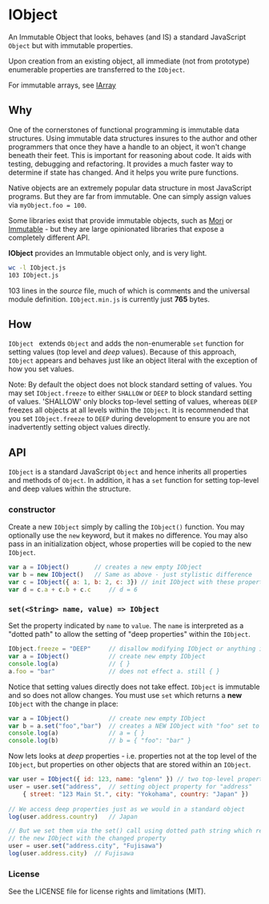 # IObject

An Immutable Object that looks, behaves (and IS) a standard JavaScript `Object` but with immutable properties.

Upon creation from an existing object, all immediate (not from prototype) enumerable properties are transferred to the `IObject`.

For immutable arrays, see [IArray](https://github.com/bluejava/IArray)

## Why

One of the cornerstones of functional programming is immutable data structures. Using immutable data structures insures to the author and other programmers that once they have a handle to an object, it won't change beneath their feet. This is important for reasoning about code. It aids with testing, debugging and refactoring. It provides a much faster way to determine if state has changed. And it helps you write pure functions.

Native objects are an extremely popular data structure in most JavaScript programs. But they are far from immutable. One can simply assign values via `myObject.foo = 100`.

Some libraries exist that provide immutable objects, such as [Mori](http://swannodette.github.io/mori/) or [Immutable](https://facebook.github.io/immutable-js/) - but they are large opinionated libraries that expose a completely different API.

**IObject** provides an Immutable object only, and is very light.

```bash
wc -l IObject.js
103 IObject.js
```

103 lines in the *source* file, much of which is comments and the universal module definition. `IObject.min.js` is currently just **765** bytes.

## How

`IObject ` extends `Object` and adds the non-enumerable `set` function for setting values (top level and _deep_ values). Because of this approach, `IObject` appears and behaves just like an object literal with the exception of how you set values.

Note: By default the object does not block standard setting of values. You may set `IObject.freeze` to either `SHALLOW` or `DEEP` to block standard setting of values. 'SHALLOW' only blocks top-level setting of values, whereas `DEEP` freezes all objects at all levels within the `IObject`. It is recommended that you set `IObject.freeze` to `DEEP` during development to ensure you are not inadvertently setting object values directly. 

## API

`IObject` is a standard JavaScript `Object` and hence inherits all properties and methods of `Object`. In addition, it has a `set` function for setting top-level and deep values within the structure.

### constructor

Create a new `IObject` simply by calling the `IObject()` function. You may optionally use the `new` keyword, but it makes no difference. You may also pass in an initialization object, whose properties will be copied to the new `IObject`.

```javascript
var a = IObject()		// creates a new empty IObject
var b = new IObject()	// Same as above - just stylistic difference
var c = IObject({ a: 1, b: 2, c: 3}) // init IObject with these properties
var d = c.a + c.b + c.c		// d = 6
```

### `set(<String> name, value) => IObject`

Set the property indicated by `name` to `value`. The `name` is interpreted as a "dotted path" to allow the setting of "deep properties" within the `IObject`.

```javascript
IObject.freeze = "DEEP"		// disallow modifying IObject or anything inside
var a = IObject()			// create new empty IObject
console.log(a)				// { }
a.foo = "bar"				// does not effect a. still { }
```

Notice that setting values directly does not take effect. `IObject` is immutable and so does not allow changes. You must use `set` which returns a **new** `IObject` with the change in place:


```javascript
var a = IObject()			// create new empty IObject
var b = a.set("foo","bar")	// creates a NEW IObject with "foo" set to "bar"
console.log(a)				// a = { }
console.log(b)				// b = { "foo": "bar" }
```

Now lets looks at *deep* properties - i.e. properties not at the top level of the `IObject`, but properties on other objects that are stored within an `IObject`.

```javascript
var user = IObject({ id: 123, name: "glenn" }) // two top-level properties
user = user.set("address",  // setting object property for "address"
	{ street: "123 Main St.", city: "Yokohama", country: "Japan" })
	
// We access deep properties just as we would in a standard object
log(user.address.country)	// Japan

// But we set them via the set() call using dotted path string which returns
// the new IObject with the changed property
user = user.set("address.city", "Fujisawa")
log(user.address.city)	// Fujisawa
```

### License

See the LICENSE file for license rights and limitations (MIT).